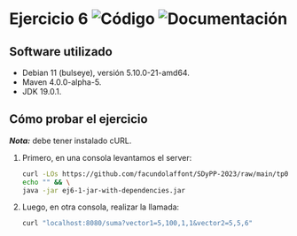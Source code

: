 # Ejercicio 6 <picture><img alt="Código" src="https://img.shields.io/badge/C%C3%B3digo-%E2%9C%94-success"></picture> <picture><img alt="Documentación" src="https://img.shields.io/badge/Documentaci%C3%B3n-%E2%9C%94-success"></picture>

## Software utilizado

+ Debian 11 (bulseye), versión 5.10.0-21-amd64.
+ Maven 4.0.0-alpha-5.
+ JDK 19.0.1.

## Cómo probar el ejercicio

**_Nota:_** debe tener instalado cURL.

1. Primero, en una consola levantamos el server:

    ```sh
    curl -LOs https://github.com/facundolaffont/SDyPP-2023/raw/main/tp01/ej6/target/ej6-1-jar-with-dependencies.jar && \
    echo "" && \
    java -jar ej6-1-jar-with-dependencies.jar
    ```

2. Luego, en otra consola, realizar la llamada:

    ```sh
    curl "localhost:8080/suma?vector1=5,100,1,1&vector2=5,5,6"
    ```

